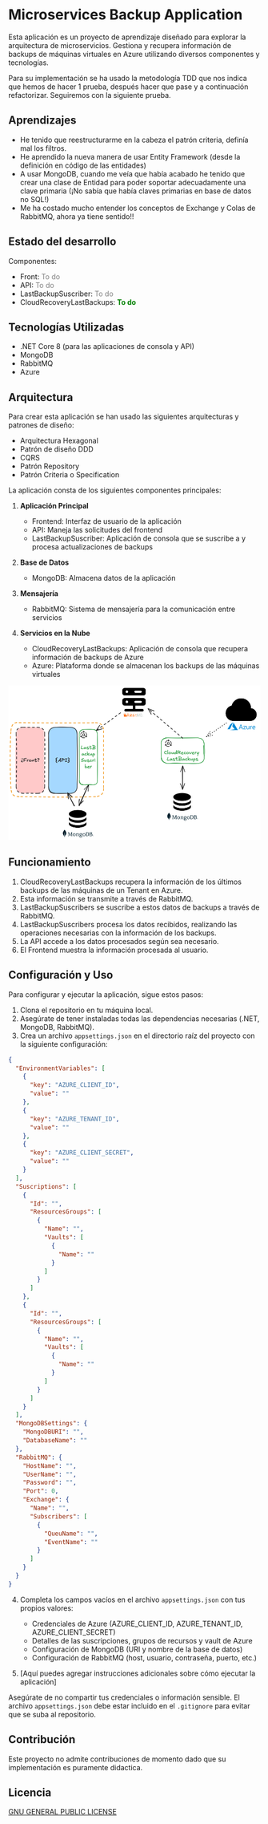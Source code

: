 # Microservices Backup Application

Esta aplicación es un proyecto de aprendizaje diseñado para explorar la arquitectura de microservicios. Gestiona y recupera información de backups de máquinas virtuales en Azure utilizando diversos componentes y tecnologías.

Para su implementación se ha usado la metodología TDD que nos indica que hemos de hacer 1 prueba, después hacer que pase y a continuación refactorizar. Seguiremos con la siguiente prueba.

## Aprendizajes

- He tenido que reestructurarme en la cabeza el patrón criteria, definía mal los filtros.
- He aprendido la nueva manera de usar Entity Framework (desde la definición en código de las entidades)
- A usar MongoDB, cuando me veía que había acabado he tenido que crear una clase de Entidad para poder soportar adecuadamente una clave primaria (¡No sabía que había claves primarias en base de datos no SQL!)
- Me ha costado mucho entender los conceptos de Exchange y Colas de RabbitMQ, ahora ya tiene sentido!!

## Estado del desarrollo

Componentes:

- Front: <span style="color:gray">To do</span>
- API: <span style="color:gray">To do</span>
- LastBackupSuscriber: <span style="color:gray">To do</span>
- CloudRecoveryLastBackups: **<span style="color:green">To do</span>**

## Tecnologías Utilizadas

- .NET Core 8 (para las aplicaciones de consola y API)
- MongoDB
- RabbitMQ
- Azure

## Arquitectura

Para crear esta aplicación se han usado las siguientes arquitecturas y patrones de diseño:

- Arquitectura Hexagonal
- Patrón de diseño DDD
- CQRS
- Patrón Repository
- Patrón Criteria o Specification

La aplicación consta de los siguientes componentes principales:

1. **Aplicación Principal**

   - Frontend: Interfaz de usuario de la aplicación
   - API: Maneja las solicitudes del frontend
   - LastBackupSuscriber: Aplicación de consola que se suscribe a y procesa actualizaciones de backups

2. **Base de Datos**

   - MongoDB: Almacena datos de la aplicación

3. **Mensajería**

   - RabbitMQ: Sistema de mensajería para la comunicación entre servicios

4. **Servicios en la Nube**
   - CloudRecoveryLastBackups: Aplicación de consola que recupera información de backups de Azure
   - Azure: Plataforma donde se almacenan los backups de las máquinas virtuales

![Diagrama de la arquitectura](./scheme/Cloud-monitor-scheme.png)

## Funcionamiento

1. CloudRecoveryLastBackups recupera la información de los últimos backups de las máquinas de un Tenant en Azure.
2. Esta información se transmite a través de RabbitMQ.
3. LastBackupSuscribers se suscribe a estos datos de backups a través de RabbitMQ.
4. LastBackupSuscribers procesa los datos recibidos, realizando las operaciones necesarias con la información de los backups.
5. La API accede a los datos procesados según sea necesario.
6. El Frontend muestra la información procesada al usuario.

## Configuración y Uso

Para configurar y ejecutar la aplicación, sigue estos pasos:

1. Clona el repositorio en tu máquina local.
2. Asegúrate de tener instaladas todas las dependencias necesarias (.NET, MongoDB, RabbitMQ).
3. Crea un archivo `appsettings.json` en el directorio raíz del proyecto con la siguiente configuración:

```json
{
  "EnvironmentVariables": [
    {
      "key": "AZURE_CLIENT_ID",
      "value": ""
    },
    {
      "key": "AZURE_TENANT_ID",
      "value": ""
    },
    {
      "key": "AZURE_CLIENT_SECRET",
      "value": ""
    }
  ],
  "Suscriptions": [
    {
      "Id": "",
      "ResourcesGroups": [
        {
          "Name": "",
          "Vaults": [
            {
              "Name": ""
            }
          ]
        }
      ]
    },
    {
      "Id": "",
      "ResourcesGroups": [
        {
          "Name": "",
          "Vaults": [
            {
              "Name": ""
            }
          ]
        }
      ]
    }
  ],
  "MongoDBSettings": {
    "MongoDBURI": "",
    "DatabaseName": ""
  },
  "RabbitMQ": {
    "HostName": "",
    "UserName": "",
    "Password": "",
    "Port": 0,
    "Exchange": {
      "Name": "",
      "Subscribers": [
        {
          "QueuName": "",
          "EventName": ""
        }
      ]
    }
  }
}
```

4. Completa los campos vacíos en el archivo `appsettings.json` con tus propios valores:

   - Credenciales de Azure (AZURE_CLIENT_ID, AZURE_TENANT_ID, AZURE_CLIENT_SECRET)
   - Detalles de las suscripciones, grupos de recursos y vault de Azure
   - Configuración de MongoDB (URI y nombre de la base de datos)
   - Configuración de RabbitMQ (host, usuario, contraseña, puerto, etc.)

5. [Aquí puedes agregar instrucciones adicionales sobre cómo ejecutar la aplicación]

Asegúrate de no compartir tus credenciales o información sensible. El archivo `appsettings.json` debe estar incluido en el `.gitignore` para evitar que se suba al repositorio.

## Contribución

Este proyecto no admite contribuciones de momento dado que su implementación es puramente didactica.

## Licencia

[GNU GENERAL PUBLIC LICENSE](./LICENSE)
